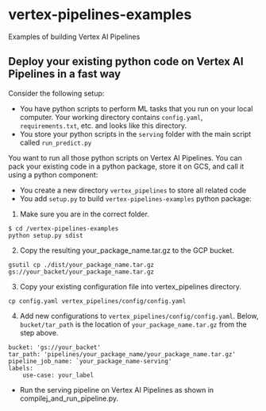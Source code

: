 # vertex-pipelines-examples
Examples of building Vertex AI Pipelines

## Deploy your existing python code on Vertex AI Pipelines in a fast way

Consider the following setup:

* You have python scripts to perform ML tasks that you run on your local computer. Your working directory contains `config.yaml`, `requirements.txt`, etc. and looks like this directory. 
* You store your python scripts in the `serving` folder with the main script called `run_predict.py`

You want to run all those python scripts on Vertex AI Pipelines. You can pack your existing code in a python package, store it on GCS, and call it using a python component:

* You create a new directory `vertex_pipelines` to store all related code
* You add `setup.py` to build `vertex-pipelines-examples` python package:

1. Make sure you are in the correct folder.

```
$ cd /vertex-pipelines-examples
python setup.py sdist
```

2. Copy the resulting your_package_name.tar.gz to the GCP bucket.

```
gsutil cp ./dist/your_package_name.tar.gz gs://your_backet/your_package_name.tar.gz
```

3. Copy your existing configuration file into vertex_pipelines directory.

```
cp config.yaml vertex_pipelines/config/config.yaml
```

4. Add new configurations to `vertex_pipelines/config/config.yaml`. Below, `bucket/tar_path` is the location of `your_package_name.tar.gz` from the step above.

```
bucket: 'gs://your_backet'
tar_path: 'pipelines/your_package_name/your_package_name.tar.gz'
pipeline_job_name: `your_package_name-serving'
labels:
    use-case: your_label
```

* Run the serving pipeline on Vertex AI Pipelines as shown in compilej_and_run_pipeline.py.
